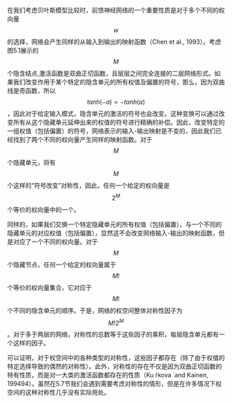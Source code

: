 在我们考虑贝叶斯模型比较时，前馈神经网络的一个重要性质是对于多个不同的权向量$$ w $$的选择，网络会产生同样的从输入到输出的映射函数（Chen et al., 1993）。考虑图5.1展示的$$ M $$个隐含结点,激活函数是双曲正切函数，且层层之间完全连接的二层网络形式。如果我们改变作用于某个特定的隐含单元的所有权值及偏置的符号，那么，因为双曲线是奇函数，所以$$ tanh(-a) = -tanh(a)
$$，因此对于给定输入模式，隐含单元的激活的符号也会改变。这种变换可以通过改变所有从这个隐藏单元延伸出来的权值的符号进行精确的补偿。因此，改变特定的一组权值（包括偏置）的符号，网络表示的输入-输出映射是不变的，因此我们已经找到了两个不同的权向量产生同样的映射函数。对于$$ M $$个隐藏单元，将有$$ M $$个这样的“符号改变”对称性，因此，任何一个给定的权向量是$$ 2^M $$个等价的权向量中的一个。    

同样的，如果我们交换一个特定隐藏单元的所有权值（包括偏置），与一个不同的隐藏单元的对应权值（包括偏置），显然这不会改变网络输入-输出的映射函数，但是对应了一个不同的权向量。对于$$ M $$个隐藏节点，任何一个给定的权向量属于$$ M! $$个等价的权向量集合，它对应于$$ M! $$个不同的隐含单元的顺序。于是，网络的权空间整体对称性因子为$$ M!2^M $$。对于多于两层的网络，对称性的总数等于这些因子的乘积，每层隐含单元都有一个这样的因子。    

可以证明，对于权空间中的各种类型的对称性，这些因子都存在（除了由于权值的特定选择导致的偶然的对称性）。此外，对称性的存在不仅是因为双曲正切函数的特有性质，而是对一大类的激活函数都存在的性质（Ku ̇rkova ́ and Kainen, 199494）。虽然在5.7节我们会遇到需要考虑对称性的情形，但是在许多情况下权空间的这种对称性几乎没有实际用处。

